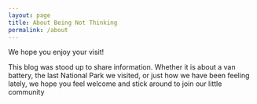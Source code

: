 ```yaml
---
layout: page
title: About Being Not Thinking
permalink: /about
---
```


<div class="row justify-content-between">
<div class="col-md-8 pr-5">

<p>We hope you enjoy your visit!</p>
<p>This blog was stood up to share information. Whether it is about a van battery, the last National Park we visited, or just how we have been feeling lately, we hope you feel welcome and stick around to join our little community</p>

</div>


</div>

